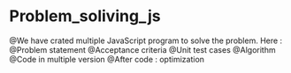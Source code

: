 # Problem_soliving_js
@We have crated multiple JavaScript program to solve the problem.
Here :
@Problem statement
@Acceptance criteria
@Unit test cases
@Algorithm
@Code in multiple version
@After code : optimization
